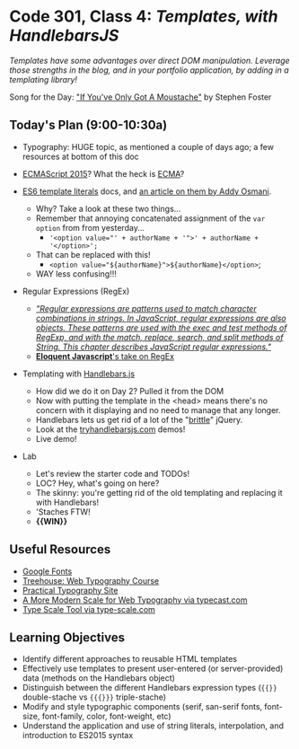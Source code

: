 # Code 301, Class 4: ***Templates, with HandlebarsJS***

*Templates have some advantages over direct DOM manipulation. Leverage those strengths in the blog, and in your portfolio application, by adding in a templating library!*

Song for the Day: ["If You've Only Got A Moustache"](http://www.stephen-foster-songs.com/foster012.htm) by Stephen Foster

## Today's Plan (9:00-10:30a)

- Typography: HUGE topic, as mentioned a couple of days ago; a few resources at bottom of this doc
- [ECMAScript 2015](http://www.ecma-international.org/ecma-262/6.0/)? What the heck is [ECMA](http://www.ecma-international.org/)?
- [ES6 template literals](https://developer.mozilla.org/en-US/docs/Web/JavaScript/Reference/Template_literals) docs, and [an article on them by Addy Osmani](https://developers.google.com/web/updates/2015/01/ES6-Template-Strings).
	- Why? Take a look at these two things...
	- Remember that annoying concatenated assignment of the `var option` from  from yesterday...
		- `'<option value="' + authorName + '">' + authorName + '</option>';`
	- That can be replaced with this!
		- `<option value="${authorName}">${authorName}</option>`;
	- WAY less confusing!!!
- Regular Expressions (RegEx)
  - [*"Regular expressions are patterns used to match character combinations in strings. In JavaScript, regular expressions are also objects. These patterns are used with the exec and test methods of RegExp, and with the match, replace, search, and split methods of String. This chapter describes JavaScript regular expressions."*](https://developer.mozilla.org/en-US/docs/Web/JavaScript/Guide/Regular_Expressions)
  - [**Eloquent Javascript**'s take on RegEx](http://eloquentjavascript.net/09_regexp.html)
- Templating with [Handlebars.js](http://handlebarsjs.com/)
  - How did we do it on Day 2? Pulled it from the DOM
  - Now with putting the template in the \<head> means there's no concern with it displaying and no need to manage that any longer.
  - Handlebars lets us get rid of a lot of the "[brittle](http://lmgtfy.com/?q=brittle+code)" jQuery.
  - Look at the [tryhandlebarsjs.com](http://tryhandlebarsjs.com/) demos!
  - Live demo!

- Lab
	- Let's review the starter code and TODOs!
  	- LOC? Hey, what's going on here?
  	- The skinny: you're getting rid of the old templating and replacing it with Handlebars!
  	- 'Staches FTW!
  	- **{{WIN}}**

## Useful Resources
 - [Google Fonts](https://www.google.com/fonts)
 - [Treehouse: Web Typography Course](https://teamtreehouse.com/library/web-typography)
 - [Practical Typography Site](https://practicaltypography.com/)
 - [A More Modern Scale for Web Typography via typecast.com](https://typecast.com/blog/a-more-modern-scale-for-web-typography)
 - [Type Scale Tool via type-scale.com](https://type-scale.com)



## Learning Objectives

* Identify different approaches to reusable HTML templates
* Effectively use templates to present user-entered (or server-provided) data (methods on the Handlebars object)
* Distinguish between the different Handlebars expression types (`{{}}` double-stache vs `{{{}}}` triple-stache)
* Modify and style typographic components (serif, san-serif fonts, font-size, font-family, color, font-weight, etc)
* Understand the application and use of string literals, interpolation, and introduction to ES2015 syntax
